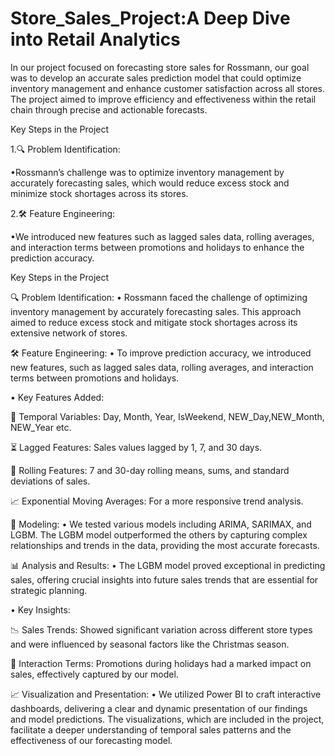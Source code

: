 # Store_Sales_Project:A Deep Dive into Retail Analytics

In our project focused on forecasting store sales for Rossmann, our goal was to develop an accurate sales prediction model that could optimize inventory management and enhance customer satisfaction across all stores. The project aimed to improve efficiency and effectiveness within the retail chain through precise and actionable forecasts.

Key Steps in the Project

1.🔍 Problem Identification:

•Rossmann’s challenge was to optimize inventory management by accurately forecasting sales, which would reduce excess stock and minimize stock shortages across its stores.

2.🛠️ Feature Engineering:

•We introduced new features such as lagged sales data, rolling averages, and interaction terms between promotions and holidays to enhance the prediction accuracy.

Key Steps in the Project

🔍 Problem Identification:
• Rossmann faced the challenge of optimizing inventory management by accurately forecasting sales. This approach aimed to reduce excess stock and mitigate stock shortages across its extensive network of stores.

🛠️ Feature Engineering:
• To improve prediction accuracy, we introduced new features, such as lagged sales data, rolling averages, and interaction terms between promotions and holidays.

• Key Features Added:

📅 Temporal Variables: Day, Month, Year, IsWeekend, NEW_Day,NEW_Month, NEW_Year etc.

⏳ Lagged Features: Sales values lagged by 1, 7, and 30 days.

🔄 Rolling Features: 7 and 30-day rolling means, sums, and standard deviations of sales.

📈 Exponential Moving Averages: For a more responsive trend analysis.

📍 Modeling:
• We tested various models including ARIMA, SARIMAX, and LGBM. The LGBM model outperformed the others by capturing complex relationships and trends in the data, providing the most accurate forecasts.

📊 Analysis and Results:
• The LGBM model proved exceptional in predicting sales, offering crucial insights into future sales trends that are essential for strategic planning.

• Key Insights:

📉 Sales Trends: Showed significant variation across different store types and were influenced by seasonal factors like the Christmas season.

📆 Interaction Terms: Promotions during holidays had a marked impact on sales, effectively captured by our model.

📈 Visualization and Presentation:
• We utilized Power BI to craft interactive dashboards, delivering a clear and dynamic presentation of our findings and model predictions. The visualizations, which are included in the project, facilitate a deeper understanding of temporal sales patterns and the effectiveness of our forecasting model.
